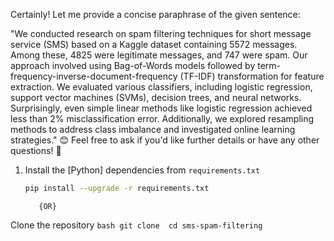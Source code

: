 Certainly! Let me provide a concise paraphrase of the given sentence:

"We conducted research on spam filtering techniques for short message service (SMS) based on 
a Kaggle dataset containing 5572 messages. Among these, 4825 were legitimate messages, and 747 were spam. Our approach involved using Bag-of-Words models followed by term-frequency-inverse-document-frequency (TF-IDF) transformation for feature extraction. We evaluated various classifiers, including logistic regression, support vector machines (SVMs), decision trees, and neural networks. Surprisingly, even simple linear methods like logistic regression achieved less than 2% misclassification error. Additionally, we explored resampling methods
to address class imbalance and investigated online learning strategies." 😊
Feel free to ask if you'd like further details or have any other questions! 🌟

1. Install the [Python] dependencies from `requirements.txt`
    ```bash
    pip install --upgrade -r requirements.txt 
    ```
          {OR}

 Clone the repository
    ```bash
    git clone 
    cd sms-spam-filtering
    ```
